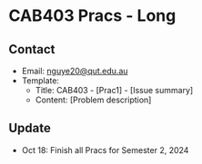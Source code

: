 # CAB403 Pracs - Long

## Contact
- Email: nguye20@qut.edu.au
- Template:
    - Title: CAB403 - [Prac1] - [Issue summary]
    - Content: [Problem description]

## Update
- Oct 18: Finish all Pracs for Semester 2, 2024
